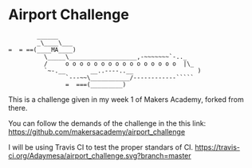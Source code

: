 Airport Challenge
=================

```
        ______
        _\____\___
=  = ==(____MA____)
          \_____\___________________,-~~~~~~~`-.._
          /     o o o o o o o o o o o o o o o o  |\_
          `~-.__       __..----..__                  )
                `---~~\___________/------------`````
                =  ===(_________)

```

This is a challenge given in my week 1 of Makers Academy, forked from there. 

You can follow the demands of the challenge in the this link: https://github.com/makersacademy/airport_challenge


I will be using Travis CI to test the proper standars of CI.
https://travis-ci.org/Adaymesa/airport_challenge.svg?branch=master



